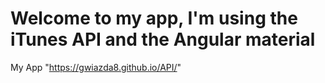 #  Welcome to my app, I'm using the iTunes API and the Angular material

My App "https://gwiazda8.github.io/API/"
